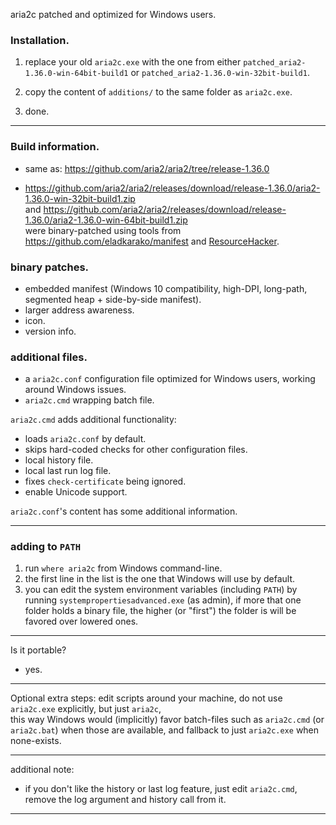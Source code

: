 aria2c patched and optimized for Windows users.

<h3>Installation.</h3>

1. replace your old `aria2c.exe` with the one from either `patched_aria2-1.36.0-win-64bit-build1` or `patched_aria2-1.36.0-win-32bit-build1`.
 
2. copy the content of `additions/` to the same folder as `aria2c.exe`.

3. done.

<hr/>

<h3>Build information.</h3>

- same as: https://github.com/aria2/aria2/tree/release-1.36.0  

- https://github.com/aria2/aria2/releases/download/release-1.36.0/aria2-1.36.0-win-32bit-build1.zip  
and https://github.com/aria2/aria2/releases/download/release-1.36.0/aria2-1.36.0-win-64bit-build1.zip  
were binary-patched using tools from https://github.com/eladkarako/manifest and <a href="http://www.angusj.com/resourcehacker/">ResourceHacker</a>.


<h3>binary patches.</h3>

- embedded manifest (Windows 10 compatibility, high-DPI, long-path, segmented heap + side-by-side manifest).
- larger address awareness.
- icon.
- version info.

<h3>additional files.</h3>

- a `aria2c.conf` configuration file optimized for Windows users, working around Windows issues.  
- `aria2c.cmd` wrapping batch file.  

`aria2c.cmd` adds additional functionality:  
- loads `aria2c.conf` by default.  
- skips hard-coded checks for other configuration files.  
- local history file.  
- local last run log file.  
- fixes `check-certificate` being ignored.  
- enable Unicode support.

`aria2c.conf`'s content has some additional information.  

<hr/>

<h3>adding to <code>PATH</code></h3>

1. run `where aria2c` from Windows command-line.
2. the first line in the list is the one that Windows will use by default.
3. you can edit the system environment variables (including `PATH`) by running `systempropertiesadvanced.exe` (as admin), 
if more that one folder holds a binary file, the higher (or "first") the folder is will be favored over lowered ones.

<hr/>

Is it portable?
- yes. 

<hr/>

Optional extra steps:
edit scripts around your machine, do not use `aria2c.exe` explicitly, but just `aria2c`,  
this way Windows would (implicitly) favor batch-files such as `aria2c.cmd` (or `aria2c.bat`) when those are available, and fallback to just `aria2c.exe` when none-exists.

<hr/>

additional note:
- if you don't like the history or last log feature, just edit `aria2c.cmd`, remove the log argument and history call from it.

<hr/>
